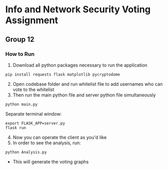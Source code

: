 # Info and Network Security Voting Assignment
## Group 12

### How to Run
1) Download all python packages necessary to run the application
```
pip install requests flask matplotlib pycryptodome
```
2) Open codebase folder and run whitelist file to add usernames who can vote to the whitelist
3) Then run the main python file and server python file simultaneously
```
python main.py
```
Separate terminal window:
```
export FLASK_APP=server.py
flask run
```
4) Now you can operate the client as you'd like
5) In order to see the analysis, run:
```
python Analysis.py
```
 - This will generate the voting graphs
